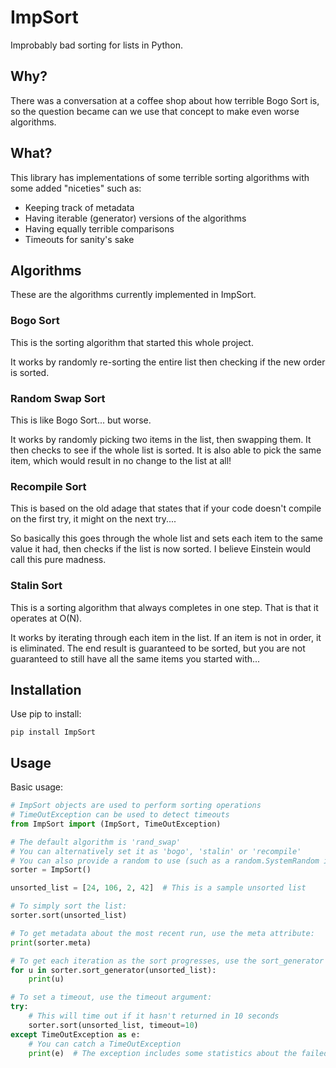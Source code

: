 # ImpSort
Improbably bad sorting for lists in Python.


## Why?
There was a conversation at a coffee shop about how terrible Bogo Sort is, so the question became can we use that concept to make even worse algorithms.


## What?
This library has implementations of some terrible sorting algorithms with some added "niceties" such as:
* Keeping track of metadata
* Having iterable (generator) versions of the algorithms
* Having equally terrible comparisons
* Timeouts for sanity's sake


## Algorithms
These are the algorithms currently implemented in ImpSort.

### Bogo Sort
This is the sorting algorithm that started this whole project.

It works by randomly re-sorting the entire list then checking if the new order is sorted.

### Random Swap Sort
This is like Bogo Sort... but worse.

It works by randomly picking two items in the list, then swapping them. It then checks to see if the whole list is sorted. It is also able to pick the same item, which would result in no change to the list at all!

### Recompile Sort
This is based on the old adage that states that if your code doesn't compile on the first try, it might on the next try....

So basically this goes through the whole list and sets each item to the same value it had, then checks if the list is now sorted. I believe Einstein would call this pure madness.

### Stalin Sort
This is a sorting algorithm that always completes in one step. That is that it operates at O(N).

It works by iterating through each item in the list. If an item is not in order, it is eliminated. The end result is guaranteed to be sorted, but you are not guaranteed to still have all the same items you started with...

## Installation
Use pip to install:

`pip install ImpSort`

## Usage
Basic usage:

```python
# ImpSort objects are used to perform sorting operations
# TimeOutException can be used to detect timeouts
from ImpSort import (ImpSort, TimeOutException)

# The default algorithm is 'rand_swap'
# You can alternatively set it as 'bogo', 'stalin' or 'recompile'
# You can also provide a random to use (such as a random.SystemRandom instance)
sorter = ImpSort()

unsorted_list = [24, 106, 2, 42]  # This is a sample unsorted list

# To simply sort the list:
sorter.sort(unsorted_list)

# To get metadata about the most recent run, use the meta attribute:
print(sorter.meta)

# To get each iteration as the sort progresses, use the sort_generator method to get an iterable
for u in sorter.sort_generator(unsorted_list):
    print(u)

# To set a timeout, use the timeout argument:
try:
    # This will time out if it hasn't returned in 10 seconds
    sorter.sort(unsorted_list, timeout=10)
except TimeOutException as e:
    # You can catch a TimeOutException
    print(e)  # The exception includes some statistics about the failed run
```
